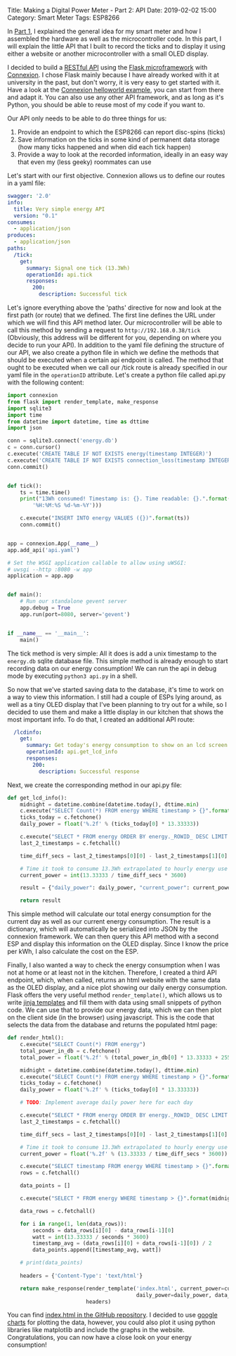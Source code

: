 Title: Making a Digital Power Meter - Part 2: API
Date: 2019-02-02 15:00
Category: Smart Meter
Tags: ESP8266

In [Part 1]({filename}/smartmeter.md), I explained the general idea for my smart meter and how I assembled the hardware as well as the microcontroller code. In this part, I will explain the little API that I built to record the ticks and to display it using either a website or another microcontroller with a small OLED display.

I decided to build a [RESTful API](https://de.wikipedia.org/wiki/Representational_State_Transfer) using the [Flask microframework](http://flask.pocoo.org/) with [Connexion](http://flask.pocoo.org/). I chose Flask mainly because I have already worked with it at university in the past, but don't worry, it is very easy to get started with it. Have a look at the [Connexion helloworld example](https://github.com/zalando/connexion/tree/master/examples/openapi3/helloworld), you can start from there and adapt it. You can also use any other API framework, and as long as it's Python, you should be able to reuse most of my code if you want to.

Our API only needs to be able to do three things for us:

1. Provide an endpoint to which the ESP8266 can report disc-spins (ticks)
2. Save information on the ticks in some kind of permanent data storage (how many ticks happened and when did each tick happen)
2. Provide a way to look at the recorded information, ideally in an easy way that even my (less geeky) roommates can use

Let's start with our first objective. Connexion allows us to define our routes in a yaml file:
```yaml
swagger: '2.0'
info:
  title: Very simple energy API
  version: "0.1"
consumes:
  - application/json
produces:
  - application/json
paths:
  /tick:
    get:
      summary: Signal one tick (13.3Wh)
      operationId: api.tick
      responses:
        200:
          description: Successful tick
```
Let's ignore everything above the 'paths' directive for now and look at the first path (or route) that we defined. The first line defines the URL under which we will find this API method later. Our microcontroller will be able to call this method by sending a request to `http://192.168.0.38/tick` (Obviously, this address will be different for you, depending on where you decide to run your API). In addition to the yaml file defining the structure of our API, we also create a python file in which we define the methods that should be executed when a certain api endpoint is called. The method that ought to be executed when we call our /tick route is already specified in our yaml file in the `operationID` attribute. Let's create a python file called api.py with the following content:
```python
import connexion
from flask import render_template, make_response
import sqlite3
import time
from datetime import datetime, time as dttime
import json

conn = sqlite3.connect('energy.db')
c = conn.cursor()
c.execute('CREATE TABLE IF NOT EXISTS energy(timestamp INTEGER)')
c.execute('CREATE TABLE IF NOT EXISTS connection_loss(timestamp INTEGER, duration INTEGER, ticks_missed INTEGER)')
conn.commit()


def tick():
    ts = time.time()
    print("13Wh consumed! Timestamp is: {}. Time readable: {}.".format(ts, datetime.utcfromtimestamp(ts).strftime(
        '%H:%M:%S %d-%m-%Y')))

    c.execute("INSERT INTO energy VALUES ({})".format(ts))
    conn.commit()


app = connexion.App(__name__)
app.add_api('api.yaml')

# Set the WSGI application callable to allow using uWSGI:
# uwsgi --http :8080 -w app
application = app.app


def main():
    # Run our standalone gevent server
    app.debug = True
    app.run(port=8080, server='gevent')


if __name__ == '__main__':
    main()
```
The tick method is very simple: All it does is add a unix timestamp to the `energy.db` sqlite database file. This simple method is already enough to start recording data on our energy consumption! We can run the api in debug mode by executing `python3 api.py` in a shell.

So now that we've started saving data to the database, it's time to work on a way to view this information. I still had a couple of ESPs lying around, as well as a tiny OLED display that I've been planning to try out for a while, so I decided to use them and make a little display in our kitchen that shows the most important info. To do that, I created an additional API route:
```yaml
  /lcdinfo:
    get:
      summary: Get today's energy consumption to show on an lcd screen
      operationId: api.get_lcd_info
      responses:
        200:
          description: Successful response
```
Next, we create the corresponding method in our api.py file:
```python
def get_lcd_info():
    midnight = datetime.combine(datetime.today(), dttime.min)
    c.execute("SELECT Count(*) FROM energy WHERE timestamp > {}".format(midnight.timestamp()))
    ticks_today = c.fetchone()
    daily_power = float('%.2f' % (ticks_today[0] * 13.33333))

    c.execute("SELECT * FROM energy ORDER BY energy._ROWID_ DESC LIMIT 2")
    last_2_timestamps = c.fetchall()

    time_diff_secs = last_2_timestamps[0][0] - last_2_timestamps[1][0]

    # Time it took to consume 13.3Wh extrapolated to hourly energy use
    current_power = int(13.33333 / time_diff_secs * 3600)

    result = {"daily_power": daily_power, "current_power": current_power}

    return result
```
This simple method will calculate our total energy consumption for the current day as well as our current energy consumption. The result is a dictionary, which will automatically be serialized into JSON by the connexion framework. We can then query this API method with a second ESP and display this information on the OLED display. Since I know the price per kWh, I also calculate the cost on the ESP.

Finally, I also wanted a way to check the energy consumption when I was not at home or at least not in the kitchen. Therefore, I created a third API endpoint, which, when called, returns an html website with the same data as the OLED display, and a nice plot showing our daily energy consumption. Flask offers the very useful method `render_template()`, which allows us to write [jinja templates](http://jinja.pocoo.org/) and fill them with data using small snippets of python code. We can use that to provide our energy data, which we can then plot on the client side (in the browser) using javascript. This is the code that selects the data from the database and returns the populated html page:
```python
def render_html():
    c.execute("SELECT Count(*) FROM energy")
    total_power_in_db = c.fetchone()
    total_power = float('%.2f' % (total_power_in_db[0] * 13.33333 + 25503550))

    midnight = datetime.combine(datetime.today(), dttime.min)
    c.execute("SELECT Count(*) FROM energy WHERE timestamp > {}".format(midnight.timestamp()))
    ticks_today = c.fetchone()
    daily_power = float('%.2f' % (ticks_today[0] * 13.33333))

    # TODO: Implement average daily power here for each day

    c.execute("SELECT * FROM energy ORDER BY energy._ROWID_ DESC LIMIT 2")
    last_2_timestamps = c.fetchall()

    time_diff_secs = last_2_timestamps[0][0] - last_2_timestamps[1][0]

    # Time it took to consume 13.3Wh extrapolated to hourly energy use
    current_power = float('%.2f' % (13.33333 / time_diff_secs * 3600))

    c.execute("SELECT timestamp FROM energy WHERE timestamp > {}".format(midnight.timestamp()))
    rows = c.fetchall()

    data_points = []

    c.execute("SELECT * FROM energy WHERE timestamp > {}".format(midnight.timestamp()))

    data_rows = c.fetchall()

    for i in range(1, len(data_rows)):
        seconds = data_rows[i][0] - data_rows[i-1][0]
        watt = int(13.33333 / seconds * 3600)
        timestamp_avg = (data_rows[i][0] + data_rows[i-1][0]) / 2
        data_points.append([timestamp_avg, watt])

    # print(data_points)
    
    headers = {'Content-Type': 'text/html'}

    return make_response(render_template('index.html', current_power=current_power, total_power=total_power,
                                         daily_power=daily_power, data_points=json.dumps(data_points)), 200,
                         headers)
```
You can find [index.html in the GitHub repository](https://github.com/LasseMoench/smartmeter/blob/master/API/templates/index.html). I decided to use [google charts](https://developers.google.com/chart/) for plotting the data, however, you could also plot it using python libraries like matplotlib and include the graphs in the website. Congratulations, you can now have a close look on your energy consumption!
